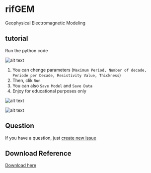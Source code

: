 # rifGEM
Geophysical Electromagnetic Modeling

## tutorial

Run the python code

![alt text](https://github.com/riflab/rifGEMM/blob/master/images/1.PNG)

1. You can chenge parameters (`Maximum Period, Number of decade, Periode per Decade, Resistivity Value, Thickness`)
2. Then, clik `Run`
3. You can also `Save Model` and `Save Data`
4. Enjoy for educational purposes only

![alt text](https://github.com/riflab/rifGEMM/blob/master/images/2.PNG)

![alt text](https://github.com/riflab/rifGEMM/blob/master/images/3.PNG)

## Question
If you have a question, just [create new issue](https://github.com/riflab/rifGEMM/issues)

## Download Reference
[Download here](https://www.researchgate.net/publication/250729983_An_alternative_algorithm_for_one-dimensional_magnetotelluric_response_calculation)
